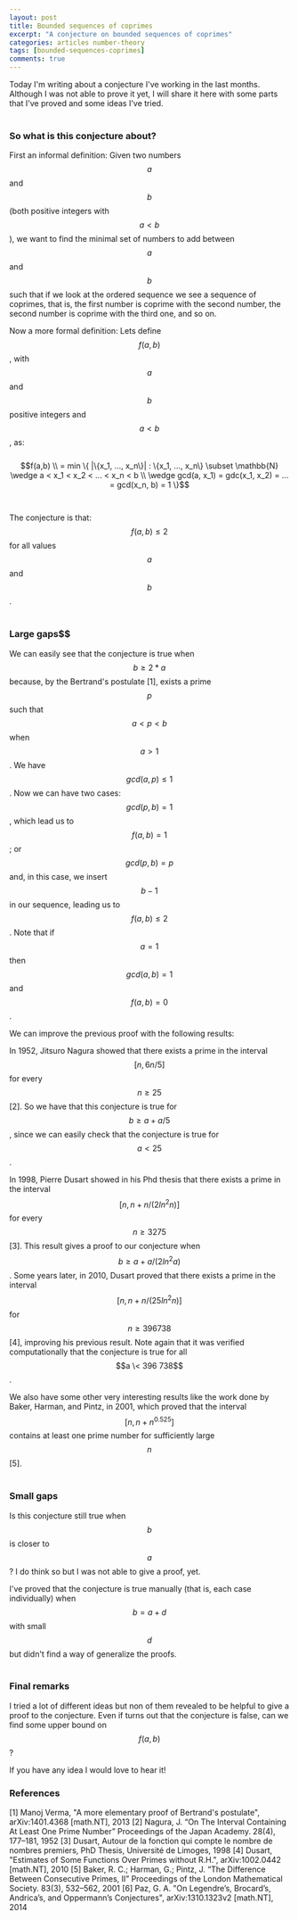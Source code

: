 ```yaml
---
layout: post
title: Bounded sequences of coprimes
excerpt: "A conjecture on bounded sequences of coprimes"
categories: articles number-theory
tags: [bounded-sequences-coprimes]
comments: true
---
```


Today I'm writing about a conjecture I've working in the last months.
Although I was not able to prove it yet, I will share it here with some
parts that I've proved and some ideas I've tried.
<br><br>

### So what is this conjecture about?

First an informal definition: Given two numbers $$a$$ and $$b$$ (both
positive integers with $$a < b$$), we want to find the minimal set of
numbers to add between $$a$$ and $$b$$ such that if we look at the ordered
sequence we see a sequence of coprimes, that is, the first number is coprime
with the second number, the second number is coprime with the third one,
and so on.

Now a more formal definition: Lets define $$f(a,b)$$, with $$a$$ and $$b$$
positive integers and $$a < b$$, as:
<br><br>
$$f(a,b) \\ = min \{ |\{x_1, ..., x_n\}| : \{x_1, ..., x_n\} \subset \mathbb{N} \wedge a < x_1 < x_2 < ... < x_n < b \\ \wedge gcd(a, x_1) = gdc(x_1, x_2) = ... = gcd(x_n, b) = 1 \}$$<br>
<br>
The conjecture is that: $$f(a,b) \leq 2$$ for all values $$a$$ and $$b$$.
<br><br>

### Large gaps$$

We can easily see that the conjecture is true when $$b \geq 2*a$$ because,
by the Bertrand's postulate [1], exists a prime $$p$$ such that $$a < p < b$$
when $$a > 1$$. We have $$gcd(a,p) \leq 1$$. Now we can have two cases:
$$gcd(p,b) = 1$$ , which lead us to $$f(a,b) = 1$$; or $$gcd(p,b) = p$$
and, in this case, we insert $$b - 1$$ in our sequence, leading us to
$$f(a,b) \leq 2$$. Note that if $$a = 1$$ then $$gcd(a,b) = 1$$ and
$$f(a,b) = 0$$.

We can improve the previous proof with the following results:

In 1952, Jitsuro Nagura showed that there exists a prime in the interval
$$[n, 6n/5]$$ for every $$n \geq 25$$ [2]. So we have that this conjecture
is true for $$b \geq a + a/5$$, since we can easily check that the conjecture
is true for $$a < 25$$.

In 1998, Pierre Dusart showed in his Phd thesis that there exists a prime
in the interval $$[n, n + n/(2ln^2n)]$$ for every $$n \geq 3 275$$ [3].
This result gives a proof to our conjecture when $$b \geq a + a/(2ln^2a)$$.
Some years later, in 2010, Dusart proved that there exists a prime in the
interval $$[n, n + n/(25ln^2n)]$$ for $$n \geq 396 738$$ [4], improving his
previous result. Note again that it was verified computationally that the
conjecture is true for all $$a \< 396 738$$.

We also have some other very interesting results like the work done by
Baker, Harman, and Pintz, in 2001, which proved that the interval
$$[n, n + n^0.525]$$ contains at least one prime number for sufficiently
large $$n$$ [5]. 
<br><br>

### Small gaps

Is this conjecture still true when $$b$$ is closer to $$a$$? I do think so
but I was not able to give a proof, yet.

I've proved that the conjecture is true manually (that is, each case
individually) when $$b = a + d$$ with small $$d$$ but didn't find a way
of generalize the proofs.
<br><br>

### Final remarks

I tried a lot of different ideas but non of them revealed to be helpful
to give a proof to the conjecture. Even if turns out that the conjecture is false,
can we find some upper bound on $$f(a,b)$$?

If you have any idea I would love to hear it!


### References
[1] Manoj Verma, "A more elementary proof of Bertrand's postulate", arXiv:1401.4368 [math.NT], 2013
[2] Nagura, J. “On The Interval Containing At Least One Prime Number” Proceedings of the Japan Academy. 28(4), 177–181, 1952
[3] Dusart, Autour de la fonction qui compte
le nombre de nombres premiers, PhD Thesis, Université de Limoges, 1998
[4] Dusart, "Estimates of Some Functions Over Primes without R.H.", arXiv:1002.0442 [math.NT], 2010
[5] Baker, R. C.; Harman, G.; Pintz, J. “The Difference Between Consecutive Primes, II” Proceedings of the London Mathematical Society. 83(3), 532–562, 2001
[6] Paz, G. A. "On Legendre’s, Brocard’s, Andrica’s, and Oppermann’s Conjectures", arXiv:1310.1323v2 [math.NT], 2014